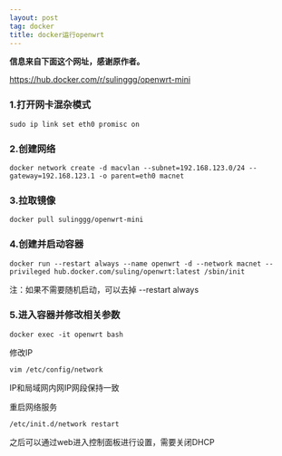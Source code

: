 ```yaml
---
layout: post
tag: docker
title: docker运行openwrt
---
```


**信息来自下面这个网址，感谢原作者。**

https://hub.docker.com/r/sulinggg/openwrt-mini

### 1.打开网卡混杂模式

`sudo ip link set eth0 promisc on `

### 2.创建网络

`docker network create -d macvlan --subnet=192.168.123.0/24 --gateway=192.168.123.1 -o parent=eth0 macnet`

### 3.拉取镜像

`docker pull sulinggg/openwrt-mini`

### 4.创建并启动容器

`docker run --restart always --name openwrt -d --network macnet --privileged hub.docker.com/suling/openwrt:latest /sbin/init`

注：如果不需要随机启动，可以去掉 --restart always

### 5.进入容器并修改相关参数

`docker exec -it openwrt bash`

修改IP

`vim /etc/config/network`

IP和局域网内网IP网段保持一致

重启网络服务

`/etc/init.d/network restart`

之后可以通过web进入控制面板进行设置，需要关闭DHCP